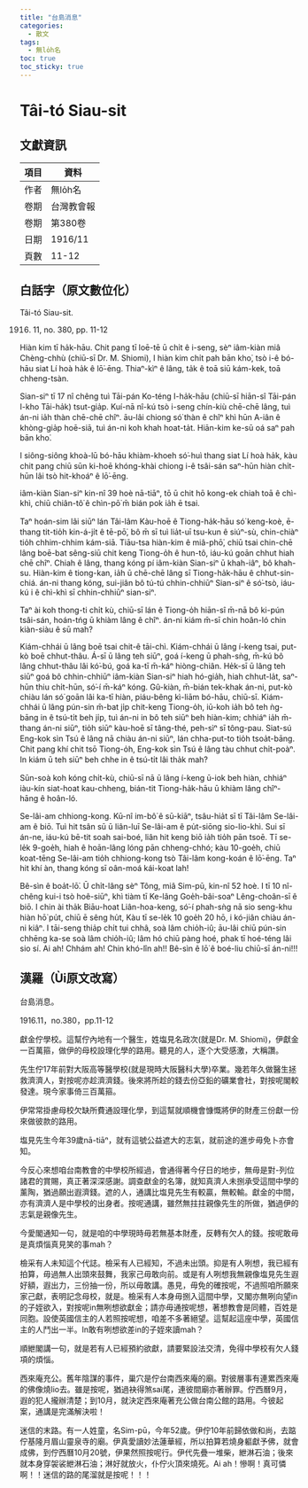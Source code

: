 ```yaml
---
title: "台島消息"
categories:
  - 散文
tags:
  - 無lo̍h名
toc: true
toc_sticky: true
---
```


# Tâi-tó Siau-sit

## 文獻資訊

| 項目 | 資料 |
|---|---|
| 作者 | 無lo̍h名 |
| 卷期 | 台灣教會報 |
| 卷期 | 第380卷 |
| 日期 | 1916/11 |
| 頁數 | 11-12 |

## 白話字（原文數位化）

Tâi-tó Siau-sit.

1916. 11, no. 380, pp. 11-12

Hiàn kim tī ha̍k-hāu. Chit pang tī loē-tē ū chi̍t ê i-seng, sèⁿ iâm-kiàn miâ Chèng-chhù (chiū-sī Dr. M. Shiomi), I hiàn kim chi̍t pah bān kho͘, tsò i-ê bó-hāu siat Lí hoà ha̍k ê lō͘-ēng. Thiaⁿ-kìⁿ ê lâng, ta̍k ê toā siū kám-kek, toā chheng-tsàn.

Sian-siⁿ tī 17 nî chêng tuì Tāi-pán Ko-téng I-ha̍k-hāu (chiū-sī hiān-sî Tāi-pán I-kho Tāi-ha̍k) tsut-gia̍p. Kuí-nā nî-kú tsò i-seng chín-kiù chē-chē lâng, tuì án-ni ia̍h thàn chē-chē chîⁿ. āu-lâi chiong só͘ thàn ê chîⁿ khì hūn A-iân ê khòng-gia̍p hoē-siā, tuì án-ni koh khah hoat-ta̍t. Hiān-kim ke-sū oá saⁿ pah bān kho͘.

I siông-siông khoà-lū bó-hāu khiàm-khoeh só͘-huì thang siat Lí hoà ha̍k, kàu chit pang chiū sūn ki-hoē khóng-khài chiong i-ê tsâi-sán saⁿ-hūn hiàn chi̍t-hūn lâi tsò hit-khoáⁿ ê lō͘-ēng.

iâm-kiàn Sian-siⁿ kin-nî 39 hoè nā-tiāⁿ, tō ū chit hō kong-ek chiah toā ê chì-khì, chiū chiân-tô͘ ê chìn-pō͘ m̄ bián pok ia̍h ē tsai.

Taⁿ hoán-sim lâi siūⁿ lán Tâi-lâm Kàu-hoē ê Tiong-ha̍k-hāu só͘ keng-koè, ē-thang tit-tio̍h kin-á-ji̍t ê tē-pō͘, bô m̄ sī tuì lia̍t-uī tsu-kun ê siúⁿ-sù, chin-chiàⁿ tio̍h chhim-chhim kám-siā. Tiāu-tsa hiàn-kim ê miâ-phō͘, chiū tsai chin-chē lâng boē-bat sêng-siū chit keng Tiong-o̍h ê hun-tô, iáu-kú goān chhut hiah chē chîⁿ. Chiah ê lâng, thang kóng pí iâm-kiàn Sian-siⁿ ū khah-iâⁿ, bô khah-su. Hiàn-kim ê tiong-kan, ia̍h ū chē-chē lâng sī Tiong-ha̍k-hāu ê chhut-sin-chiá. án-ni thang kóng, sui-jiân bô tú-tú chhin-chhiūⁿ Sian-siⁿ ê só͘-tsò, iáu-kú i ê chì-khì sī chhin-chhiūⁿ sian-siⁿ.

Taⁿ ài koh thong-ti chi̍t kù, chiū-sī lán ê Tiong-o̍h hiān-sî m̄-nā bô ki-pún tsâi-sán, hoán-tńg ū khiàm lâng ê chîⁿ. án-ni kiám m̄-sī chin hoân-ló chin kiàn-siàu ê sū mah?

Kiám-chhái ū lâng boē tsai chit-ê tāi-chì. Kiám-chhái ū lâng í-keng tsai, put-kò boē chhut-thâu. Á-sī ū lâng teh siūⁿ, goá í-keng ū phah-sǹg, m̄-kú bô lâng chhut-thâu lâi kó͘-bú, goá ka-tī m̄-káⁿ hiòng-chiân. He̍k-sī ū lâng teh siūⁿ goá bô chhin-chhiūⁿ iâm-kiàn Sian-siⁿ hiah hó-gia̍h, hiah chhut-la̍t, saⁿ-hūn thiu chi̍t-hūn, só͘-í m̄-káⁿ kóng. Gû-kiàn, m̄-bián tek-khak án-ni, put-kò chiàu lán só͘ goān lâi ka-tī hiàn, piáu-bêng kì-liām bó-hāu, chiū-sī. Kiám-chhái ū lâng pún-sin m̄-bat ji̍p chit-keng Tiong-o̍h, iū-koh ia̍h bô teh ǹg-bāng in ê tsú-ti̍t beh ji̍p, tuì án-ni in bô teh siūⁿ beh hiàn-kim; chhiáⁿ ia̍h m̄-thang án-ni siūⁿ, tio̍h siūⁿ kàu-hoē sī tâng-thé, peh-sìⁿ sī tông-pau. Siat-sú Eng-kok sìn Tsú ê lâng nā chiàu án-ni siūⁿ, lán chha-put-to tio̍h tsoa̍t-bāng. Chit pang khí chit tsō Tiong-o̍h, Eng-kok sìn Tsú ê lâng tàu chhut chi̍t-poàⁿ. In kiám ū teh siūⁿ beh chhe in ê tsú-ti̍t lâi tha̍k mah?

Sūn-soà koh kóng chi̍t-kù, chiū-sī nā ū lâng í-keng ū-iok beh hiàn, chhiáⁿ iàu-kín siat-hoat kau-chheng, bián-tit Tiong-ha̍k-hāu ū khiàm lâng chîⁿ-hāng ê hoân-ló.

Se-lâi-am chhiong-kong. Kū-nî im-bô͘ ê sū-kiāⁿ, tsâu-hia̍t sī tī Tâi-lâm Se-lâi-am ê biō. Tuì hit tsân sū ū liân-luī Se-lâi-am ê pu̍t-siōng sio-lio-khì. Sui sī án-ne, iáu-kú bē-tit soah sai-boé, liân hit keng biō ia̍h tio̍h pān tsoē. Tī se-le̍k 9-goe̍h, hiah ê hoān-lâng lóng pān chheng-chhó; kàu 10-goe̍h, chiū koat-tēng Se-lâi-am tio̍h chhiong-kong tsò Tâi-lâm kong-koán ê lō͘-ēng. Taⁿ hit khí àn, thang kóng sī oân-moá kái-koat lah!

Bê-sìn ê boa̍t-lō͘. Ū chi̍t-lâng sèⁿ Tông, miâ Sim-pū, kin-nî 52 hoè. I tī 10 nî-chêng kui-i tsò hoê-siūⁿ, khì tiàm tī Ke-lâng Goe̍h-bâi-soaⁿ Lêng-choân-sī ê biō. I chin ài tha̍k Biāu-hoat Liân-hoa-keng, só͘-í phah-sǹg nā sio seng-khu hiàn hō͘ pu̍t, chiū ē sêng hu̍t, Kàu tī se-le̍k 10 goe̍h 20 hō, i kó-jiân chiàu án-ni kiâⁿ. I tāi-seng thia̍p chi̍t tui chhâ, soà lâm chio̍h-iû; āu-lâi chiū pún-sin chhēng ka-se soà lâm chio̍h-iû; lâm hó chiū pàng hoé, phak tī hoé-téng lâi sio sí. Ai ah! Chhám ah! Chin khó-lîn ah!! Bê-sìn ê lō͘ ê boé-liu chiū-sī án-ni!!!

## 漢羅（Ùi原文改寫）

台島消息。

1916.11，no.380，pp.11-12

獻金佇學校。這幫佇內地有一个醫生，姓塩見名政次(就是Dr. M. Shiomi)，伊獻金一百萬箍，做伊的母校設理化學的路用。聽見的人，逐个大受感激，大稱讚。

先生佇17年前對大阪高等醫學校(就是現時大阪醫科大學)卒業。幾若年久做醫生拯救濟濟人，對按呢亦趁濟濟錢。後來將所趁的錢去份亞鉛的礦業會社，對按呢閣較發達。現今家事倚三百萬箍。

伊常常掛慮母校欠缺所費通設理化學，到這幫就順機會慷慨將伊的財產三份獻一份來做彼款的路用。

塩見先生今年39歲nā-tiāⁿ，就有這號公益遮大的志氣，就前途的進步毋免卜亦會知。

今反心來想咱台南教會的中學校所經過，會通得著今仔日的地步，無毋是對-列位諸君的賞賜，真正著深深感謝。調查獻金的名簿，就知真濟人未捌承受這間中學的薰陶，猶過願出遐濟錢。遮的人，通講比塩見先生有較贏，無較輸。獻金的中間，亦有濟濟人是中學校的出身者。按呢通講，雖然無拄拄親像先生的所做，猶過伊的志氣是親像先生。

今愛閣通知一句，就是咱的中學現時毋若無基本財產，反轉有欠人的錢。按呢敢毋是真煩惱真見笑的事mah？

檢采有人未知這个代誌。檢采有人已經知，不過未出頭。抑是有人咧想，我已經有拍算，毋過無人出頭來鼓舞，我家己毋敢向前。或是有人咧想我無親像塩見先生遐好額，遐出力，三份抽一份，所以毋敢講。愚見，毋免的確按呢，不過照咱所願來家己獻，表明記念母校，就是。檢采有人本身毋捌入這間中學，又閣亦無咧向望in的子姪欲入，對按呢in無咧想欲獻金；請亦毋通按呢想，著想教會是同體，百姓是同胞。設使英國信主的人若照按呢想，咱差不多著絕望。這幫起這座中學，英國信主的人鬥出一半。In敢有咧想欲差in的子姪來讀mah？

順紲閣講一句，就是若有人已經預約欲獻，請要緊設法交清，免得中學校有欠人錢項的煩惱。

西來庵充公。舊年陰謀的事件，巢穴是佇台南西來庵的廟。對彼層事有連累西來庵的佛像燒lio去。雖是按呢，猶過袂得煞sai尾，連彼間廟亦著辦罪。佇西曆9月，遐的犯人攏辦清楚；到10月，就決定西來庵著充公做台南公館的路用。今彼起案，通講是完滿解決啦！

迷信的末路。有一人姓童，名Sim-pū，今年52歲。伊佇10年前歸依做和尚，去踮佇基隆月眉山靈泉寺的廟。伊真愛讀妙法蓮華經，所以拍算若燒身軀獻予佛，就會成佛，到佇西曆10月20號，伊果然照按呢行。伊代先疊一堆柴，紲淋石油；後來就本身穿袈裟紲淋石油；淋好就放火，仆佇火頂來燒死。Ai ah！慘啊！真可憐啊！！迷信的路的尾溜就是按呢！！！
